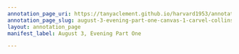 ```yaml
---
annotation_page_uri: https://tanyaclement.github.io/harvard1953/annotations/august-3-evening-part-one-canvas-1-carvel-collins.json
annotation_page_slug: august-3-evening-part-one-canvas-1-carvel-collins
layout: annotation_page
manifest_label: August 3, Evening Part One

---
```

